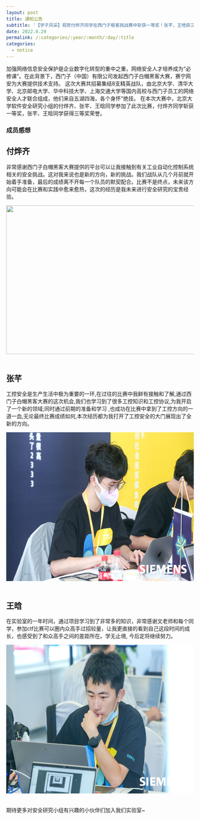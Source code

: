 ```yaml
---
layout: post
title: 通知公告
subtitle: '【学子风采】祝贺付烨齐同学在西门子极客挑战赛中斩获一等奖！张芊，王晗获三等奖荣誉！'
date: 2022.8.29
permalink: /:categories/:year/:month/:day/:title
categories:
  - notice
---
```


加强网络信息安全保护是企业数字化转型的重中之重，网络安全人才培养成为“必修课”。在此背景下，西门子（中国）有限公司发起西门子白帽黑客大赛，赛宁网安为大赛提供技术支持。
这次大赛共招募集结8支精英战队，由北京大学、清华大学、北京邮电大学、华中科技大学、上海交通大学等国内高校与西门子员工的网络安全人才联合组成，他们来自五湖四海，各个身怀“绝技。
在本次大赛中，北京大学软件安全研究小组的付烨齐、张芊、王晗同学参加了此次比赛，付烨齐同学斩获一等奖，张芊、王晗同学获得三等奖荣誉。


### 成员感想
## 付烨齐
非常感谢西门子白帽黑客大赛提供的平台可以让我接触到有关工业自动化控制系统相关的安全挑战。这对我来说也是新的方向，新的挑战。我们战队从几个月前就开始着手准备，最后的成绩离不开每一个队员的默契配合。比赛不是终点，未来该方向可能会在比赛和实践中愈来愈热，这次的经历是我未来进行安全研究的宝贵经验。
<div align=center>
<img src="http://m.qpic.cn/psc?/V53DfJb600wPiU3PdkGn1Buxb32koP5r/ruAMsa53pVQWN7FLK88i5p5xSo97dT3qaP6tRELmDlW0FK154JhU5TEqZYM24Y0upgMMIGDb0KUEb*S3C5kUJ*BrMBJ*CHeAEHe8aQ4.9kQ!/mnull&bo=QAYrBAAAAAABB0k!&rf=photolist&t=5" width="600px" height="400px"/>
</div>
<br/>

## 张芊
工控安全是生产生活中极为重要的一环,在过往的比赛中我鲜有接触和了解,通过西门子白帽黑客大赛的这次机会,我们也学习到了很多工控知识和工控协议,为我开启了一个新的领域;同时通过前期的准备和学习 ,也成功在比赛中拿到了工控方向的一道一血,无论最终比赛成绩如何,本次经历都为我打开了工控安全的大门展现出了全新的方向。
<div align=center>
<img src="https://github.com/desperate08/DevPos/blob/master/%E5%9B%BE%E7%89%87/zq.jpg" width="600px" height="400px"/>
</div>
<br/>

## 王晗
在实验室的一年时间，通过项目学习到了非常多的知识，非常感谢文老师和每个同学，参加ctf比赛可以圈内众高手过招较量，让我更直接的看到自己这段时间的成长，也感受到了和众高手之间的差距所在。学无止境, 今后定将继续努力。
<div align=center>
<img src="https://github.com/desperate08/DevPos/blob/master/%E5%9B%BE%E7%89%87/wh.jpg" width="600px" height="400px"/>
</div>
<br/>

期待更多对安全研究小组有兴趣的小伙伴们加入我们实验室~

